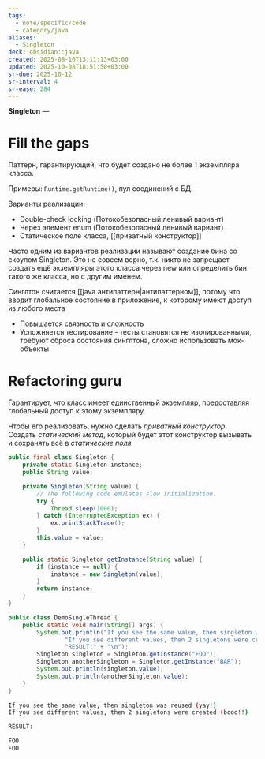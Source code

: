 ```yaml
---
tags:
  - note/specific/code
  - category/java
aliases:
  - Singleton
deck: obsidian::java
created: 2025-08-10T13:11:13+03:00
updated: 2025-10-08T18:51:50+03:00
sr-due: 2025-10-12
sr-interval: 4
sr-ease: 284
---
```


**Singleton**
—
# Fill the gaps

Паттерн, гарантирующий, что будет создано не более 1 экземпляра класса.

Примеры: `Runtime.getRuntime()`, пул соединений с БД.

Варианты реализации:
- Double-check locking (Потокобезопасный ленивый вариант)
- Через элемент enum (Потокобезопасный ленивый вариант)
- Статическое поле класса, [[приватный конструктор]]

Часто одним из вариантов реализации называют создание бина со скоупом Singleton. Это не совсем верно, т.к. никто не запрещает создать ещё экземпляры этого класса через new или определить бин такого же класса, но с другим именем.

Синглтон считается [[java антипаттерн|антипаттерном]], потому что вводит глобальное состояние в приложение, к которому имеют доступ из любого места
- Повышается связность и сложность
- Усложняется тестирование - тесты становятся не изолированными, требуют сброса состояния синглтона, сложно использовать мок-объекты

# Refactoring guru
Гарантирует, что класс имеет единственный экземпляр, предоставляя глобальный доступ к этому экземпляру.

Чтобы его реализовать, нужно сделать *приватный конструктор*. Создать *статический метод*, который будет этот конструктор вызывать и сохранять всё в *статические поля*

```java
public final class Singleton {
    private static Singleton instance;
    public String value;

    private Singleton(String value) {
        // The following code emulates slow initialization.
        try {
            Thread.sleep(1000);
        } catch (InterruptedException ex) {
            ex.printStackTrace();
        }
        this.value = value;
    }

    public static Singleton getInstance(String value) {
        if (instance == null) {
            instance = new Singleton(value);
        }
        return instance;
    }
}

public class DemoSingleThread {
    public static void main(String[] args) {
        System.out.println("If you see the same value, then singleton was reused (yay!)" + "\n" +
                "If you see different values, then 2 singletons were created (booo!!)" + "\n\n" +
                "RESULT:" + "\n");
        Singleton singleton = Singleton.getInstance("FOO");
        Singleton anotherSingleton = Singleton.getInstance("BAR");
        System.out.println(singleton.value);
        System.out.println(anotherSingleton.value);
    }
}
```

```bash
If you see the same value, then singleton was reused (yay!)
If you see different values, then 2 singletons were created (booo!!)

RESULT:

FOO
FOO
```
